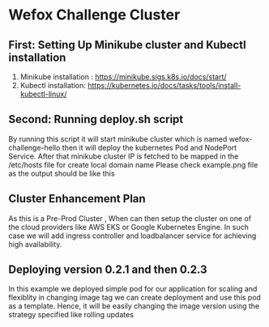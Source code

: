 # Wefox Challenge Cluster

## First: Setting Up Minikube cluster and Kubectl installation

1. Minikube installation : https://minikube.sigs.k8s.io/docs/start/
2. Kubectl installation: https://kubernetes.io/docs/tasks/tools/install-kubectl-linux/

## Second: Running deploy.sh script 
By running this script it will start minikube cluster which is named wefox-challenge-hello then it will deploy the kubernetes Pod and NodePort Service.
After that minikube cluster IP is fetched to be mapped in the /etc/hosts file for create local domain name
Please check example.png file as the output should be like this

## Cluster Enhancement Plan
As this is a Pre-Prod Cluster , When can then setup the cluster on one of the cloud providers like AWS EKS or Google Kubernetes Engine.
In such case we will add ingress controller and loadbalancer service for achieving high availability.

## Deploying version 0.2.1 and then 0.2.3
In this example we deployed simple pod for our application for scaling and flexiblity in changing image tag we can create deployment and use this pod as a template.
Hence, it will be easily changing the image version using the strategy specified like rolling updates
